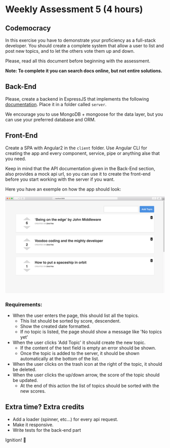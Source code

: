 # Weekly Assessment 5 (4 hours)

## Codemocracy

In this exercise you have to demonstrate your proficiency as a full-stack developer. You should create a complete system that allow a user to list and post new topics, and to let the others vote them up and down.

Please, read all this document before beginning with the assessment.

**Note: To complete it you can search docs online, but not entire solutions.**

## Back-End

Please, create a backend in ExpressJS that implements the following [documentation](http://docs.codemocracy.apiary.io/). Place it in a folder called `server`.

We encourage you to use MongoDB + mongoose for the data layer, but you can use your preferred database and ORM.

## Front-End

Create a SPA with Angular2 in the `client` folder. Use Angular CLI for creating the app and every component, service, pipe or anything alse that you need.

Keep in mind that the API documentation given in the Back-End section, also provides a mock api url, so you can use it to create the front-end before you start working with the server if you want.

Here you have an exemple on how the app should look:

![screenshot](example.png)

### Requirements:

- When the user enters the page, this should list all the topics.
  - This list should be sorted by score, descendent.
  - Show the created date formatted.
  - If no topic is listed, the page should show a message like 'No topics yet'
- When the user clicks 'Add Topic' it should create the new topic.
  - If the content of the text field is empty an error should be shown.
  - Once the topic is added to the server, it should be shown automatically at the bottom of the list.
- When the user clicks on the trash icon at the right of the topic, it should be deleted.
- When the user clicks the up/down arrow, the score of the topic should be updated.
  - At the end of this action the list of topics should be sorted with the new scores.

## Extra time? Extra credits

- Add a loader (spinner, etc…) for every api request.
- Make it responsive.
- Write tests for the back-end part



Ignition! 🚀